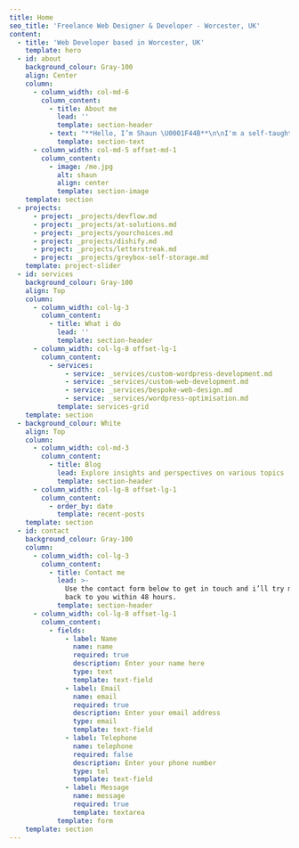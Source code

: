 ```yaml
---
title: Home
seo_title: 'Freelance Web Designer & Developer - Worcester, UK'
content:
  - title: 'Web Developer based in Worcester, UK'
    template: hero
  - id: about
    background_colour: Gray-100
    align: Center
    column:
      - column_width: col-md-6
        column_content:
          - title: About me
            lead: ''
            template: section-header
          - text: "**Hello, I’m Shaun \U0001F44B**\n\nI'm a self-taught, full-stack developer with over a decade of experience crafting websites. With a keen eye for design, I approach projects from a unique perspective. My philosophy is simple: websites should be swift, user-friendly, and accessible to all.\n\nWhen I'm not building websites, I enjoy hiking, rowing, playing video games and cooking. I'm also a devoted football fan, proudly supporting Arsenal through every match!\n\n<Button button_label=\"View CV\" button_type=\"primary\" button_link=\"https://test.com\" button_link_target=\"_blank\" />\n"
            template: section-text
      - column_width: col-md-5 offset-md-1
        column_content:
          - image: /me.jpg
            alt: shaun
            align: center
            template: section-image
    template: section
  - projects:
      - project: _projects/devflow.md
      - project: _projects/at-solutions.md
      - project: _projects/yourchoices.md
      - project: _projects/dishify.md
      - project: _projects/letterstreak.md
      - project: _projects/greybox-self-storage.md
    template: project-slider
  - id: services
    background_colour: Gray-100
    align: Top
    column:
      - column_width: col-lg-3
        column_content:
          - title: What i do
            lead: ''
            template: section-header
      - column_width: col-lg-8 offset-lg-1
        column_content:
          - services:
              - service: _services/custom-wordpress-development.md
              - service: _services/custom-web-development.md
              - service: _services/bespoke-web-design.md
              - service: _services/wordpress-optimisation.md
            template: services-grid
    template: section
  - background_colour: White
    align: Top
    column:
      - column_width: col-md-3
        column_content:
          - title: Blog
            lead: Explore insights and perspectives on various topics
            template: section-header
      - column_width: col-lg-8 offset-lg-1
        column_content:
          - order_by: date
            template: recent-posts
    template: section
  - id: contact
    background_colour: Gray-100
    column:
      - column_width: col-lg-3
        column_content:
          - title: Contact me
            lead: >-
              Use the contact form below to get in touch and i’ll try my best to
              back to you within 48 hours.
            template: section-header
      - column_width: col-lg-8 offset-lg-1
        column_content:
          - fields:
              - label: Name
                name: name
                required: true
                description: Enter your name here
                type: text
                template: text-field
              - label: Email
                name: email
                required: true
                description: Enter your email address
                type: email
                template: text-field
              - label: Telephone
                name: telephone
                required: false
                description: Enter your phone number
                type: tel
                template: text-field
              - label: Message
                name: message
                required: true
                template: textarea
            template: form
    template: section
---
```



